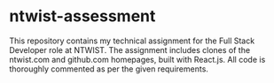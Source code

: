 # ntwist-assessment
This repository contains my technical assignment for the Full Stack Developer role at NTWIST. The assignment includes clones of the ntwist.com and github.com homepages, built with React.js. All code is thoroughly commented as per the given requirements.

